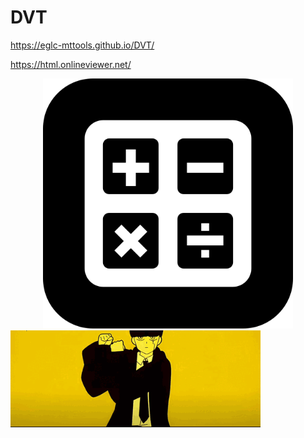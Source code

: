 # DVT

https://eglc-mttools.github.io/DVT/

https://html.onlineviewer.net/
<style><img src="https://github.com/EGLC-MtTOOLS/DVT/blob/main/calculatorapp.png" alt="" width="400" {display: block; margin-left: auto; margin-right: auto; width: 50%; }</style>
<center><img src="https://github.com/EGLC-MtTOOLS/DVT/blob/main/calculatorapp.png" alt="" width="400"></center>

<img src="https://github.com/EGLC-MtTOOLS/DVT/blob/main/mashle-bring-bang-bang_Original.gif" alt="" width="400">
